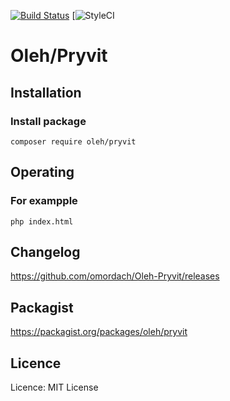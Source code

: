 [![Build Status](https://travis-ci.com/omordach/Oleh-Pryvit.svg?branch=master)](https://travis-ci.com/omordach/Oleh-Pryvit) 
[![StyleCI](https://github.styleci.io/repos/240292474/shield?branch=master)
# Oleh/Pryvit
## Installation
### Install package
```
composer require oleh/pryvit
```
## Operating
### For exampple
```
php index.html
```

## Changelog
https://github.com/omordach/Oleh-Pryvit/releases

## Packagist
https://packagist.org/packages/oleh/pryvit

## Licence
Licence: MIT License
